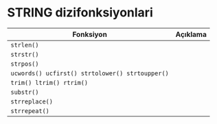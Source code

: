 # STRING dizifonksiyonlari

| Fonksiyon | Açıklama |
| ----- | ----- |
| `strlen()` | |
| `strstr()` | |
| `strpos()` | |
| `ucwords() ucfirst() strtolower() strtoupper()` | |
| `trim() ltrim() rtrim()` | |
| `substr()` | |
| `strreplace()` | |
| `strrepeat()` | |
